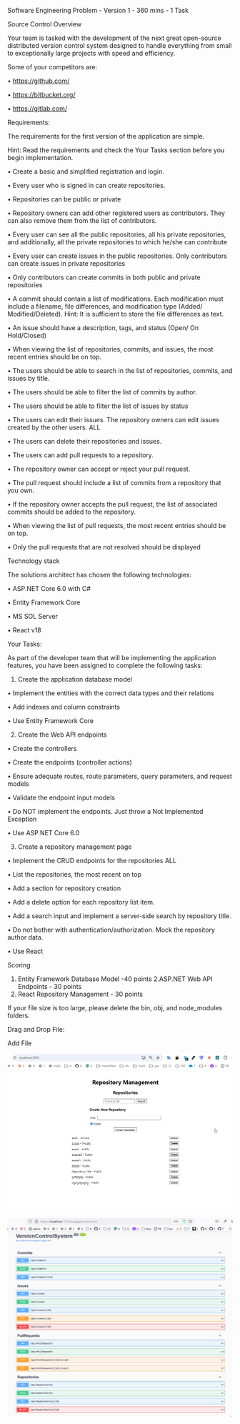 Software Engineering Problem - Version 1 - 360 mins - 1 Task

Source Control Overview

Your team is tasked with the development of the next great open-source distributed version control system designed to handle everything from small to exceptionally large projects with speed and efficiency.

Some of your competitors are:

• https://github.com/

• https://bitbucket.org/

• https://gitlab.com/

Requirements:

The requirements for the first version of the application are simple. 

Hint: Read the requirements and check the Your Tasks section before you begin implementation.

• Create a basic and simplified registration and login.

• Every user who is signed in can create repositories.

• Repositories can be public or private

• Repository owners can add other registered users as contributors. They can also remove them from the list of contributors.

• Every user can see all the public repositories, all his private repositories, and additionally, all the private repositories to which he/she can  contribute

• Every user can create issues in the public repositories. Only contributors can create issues in private repositories

• Only contributors can create commits in both public and private repositories

• A commit should contain a list of modifications. Each modification must include a filename, file differences, and modification type (Added/ Modified/Deleted). Hint: It is sufficient to store the file differences as text.

• An issue should have a description, tags, and status (Open/ On Hold/Closed)

• When viewing the list of repositories, commits, and issues, the most recent entries should be on top.

• The users should be able to search in the list of repositories, commits, and issues by title. 

• The users should be able to filter the list of commits by author.

• The users should be able to filter the list of issues by status

• The users can edit their issues. The repository owners can edit issues created by the other users.
ALL

• The users can delete their repositories and issues.

• The users can add pull requests to a repository.

• The repository owner can accept or reject your pull request.

• The pull request should include a list of commits from a repository that you own.

• If the repository owner accepts the pull request, the list of associated commits should be added to the repository.

• When viewing the list of pull requests, the most recent entries should be on top.

• Only the pull requests that are not resolved should be displayed


Technology stack

The solutions architect has chosen the following technologies:

• ASP.NET Core 6.0 with C#

• Entity Framework Core

• MS SOL Server

• React v18


Your Tasks:

As part of the developer team that will be implementing the application features, you have been assigned to complete the following tasks:

1. Create the application database model

• Implement the entities with the correct data types and their relations

• Add indexes and column constraints

• Use Entity Framework Core

2. Create the Web API endpoints

• Create the controllers

• Create the endpoints (controller actions)

• Ensure adequate routes, route parameters, query parameters, and request models

• Validate the endpoint input models

• Do NOT implement the endpoints. Just throw a Not Implemented Exception

• Use ASP.NET Core 6.0

3. Create a repository management page

• Implement the CRUD endpoints for the repositories
ALL

• List the repositories, the most recent on top

• Add a section for repository creation

• Add a delete option for each repository list item.

• Add a search input and implement a server-side search by repository title.

• Do not bother with authentication/authorization. Mock the repository author data.

• Use React

Scoring
1. Entity Framework Database Model -40 points
2.ASP.NET Web API Endpoints - 30 points
3. React Repository Management - 30 points


If your file size is too large, please delete the bin, obj, and node_modules folders.

Drag and Drop File:

Add File


![image](Images/chrome_RCUM2IDOZQ.png)

![image](Images/firefox_lVowJfUil2.png)
